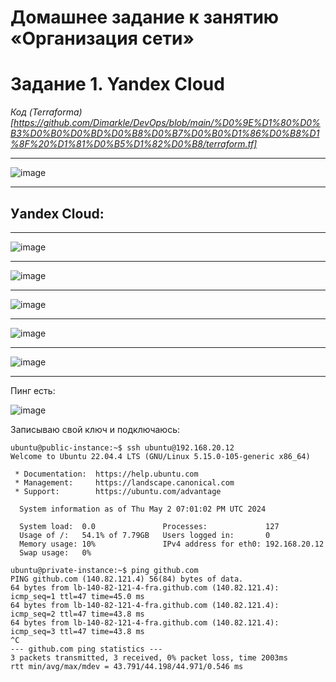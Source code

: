 
# Домашнее задание к занятию «Организация сети»

# Задание 1. Yandex Cloud

*Код (Terraformа)[https://github.com/Dimarkle/DevOps/blob/main/%D0%9E%D1%80%D0%B3%D0%B0%D0%BD%D0%B8%D0%B7%D0%B0%D1%86%D0%B8%D1%8F%20%D1%81%D0%B5%D1%82%D0%B8/terraform.tf]*
___
![image](https://github.com/Dimarkle/DevOps/assets/118626944/5264f65b-477e-47a9-8637-b9bed15bd6d7)
___
## Уandex Сloud:
___
![image](https://github.com/Dimarkle/DevOps/assets/118626944/e3462ad6-d5f9-4ec2-95a0-de345fea4a90)
___
![image](https://github.com/Dimarkle/DevOps/assets/118626944/be31df00-e5bf-43b9-aba2-4fbef1114bc2)
___
![image](https://github.com/Dimarkle/DevOps/assets/118626944/3313f5ae-b353-4c51-bf7a-77028e0605dd)
___
![image](https://github.com/Dimarkle/DevOps/assets/118626944/0a5a3178-06d2-4cd5-aa88-e20e02b6569c)
____
![image](https://github.com/Dimarkle/DevOps/assets/118626944/e38cf3dc-5d54-44b0-89f5-301751fae3a4)
____
Пинг есть:

![image](https://github.com/Dimarkle/DevOps/assets/118626944/be6ddb7f-987f-48c2-a01e-f1dfc4a05550)

Записываю свой ключ и подключаюсь:
```
ubuntu@public-instance:~$ ssh ubuntu@192.168.20.12
Welcome to Ubuntu 22.04.4 LTS (GNU/Linux 5.15.0-105-generic x86_64)

 * Documentation:  https://help.ubuntu.com
 * Management:     https://landscape.canonical.com
 * Support:        https://ubuntu.com/advantage

  System information as of Thu May 2 07:01:02 PM UTC 2024

  System load:  0.0               Processes:             127
  Usage of /:   54.1% of 7.79GB   Users logged in:       0
  Memory usage: 10%               IPv4 address for eth0: 192.168.20.12
  Swap usage:   0%
  
ubuntu@private-instance:~$ ping github.com
PING github.com (140.82.121.4) 56(84) bytes of data.
64 bytes from lb-140-82-121-4-fra.github.com (140.82.121.4): icmp_seq=1 ttl=47 time=45.0 ms
64 bytes from lb-140-82-121-4-fra.github.com (140.82.121.4): icmp_seq=2 ttl=47 time=43.8 ms
64 bytes from lb-140-82-121-4-fra.github.com (140.82.121.4): icmp_seq=3 ttl=47 time=43.8 ms
^C
--- github.com ping statistics ---
3 packets transmitted, 3 received, 0% packet loss, time 2003ms
rtt min/avg/max/mdev = 43.791/44.198/44.971/0.546 ms
```


